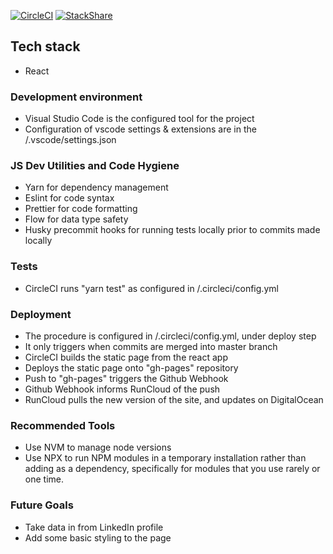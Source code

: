 [![CircleCI](https://circleci.com/gh/ayildirim/bio2.svg?style=svg)](https://circleci.com/gh/ayildirim/bio2)
[![StackShare](https://img.shields.io/badge/tech-stack-0690fa.svg?style=flat)](https://stackshare.io/ayildirim/portfolio-page)

## Tech stack
- React

### Development environment
- Visual Studio Code is the configured tool for the project
- Configuration of vscode settings & extensions are in the /.vscode/settings.json

### JS Dev Utilities and Code Hygiene
- Yarn for dependency management
- Eslint for code syntax
- Prettier for code formatting
- Flow for data type safety
- Husky precommit hooks for running tests locally prior to commits made locally

### Tests
- CircleCI runs "yarn test" as configured in /.circleci/config.yml

### Deployment
- The procedure is configured in /.circleci/config.yml, under deploy step
- It only triggers when commits are merged into master branch
- CircleCI builds the static page from the react app
- Deploys the static page onto "gh-pages" repository
- Push to "gh-pages" triggers the Github Webhook
- Github Webhook informs RunCloud of the push
- RunCloud pulls the new version of the site, and updates on DigitalOcean

### Recommended Tools
- Use NVM to manage node versions
- Use NPX to run NPM modules in a temporary installation rather than adding as a dependency, specifically for modules that you use rarely or one time.

### Future Goals
- Take data in from LinkedIn profile
- Add some basic styling to the page
